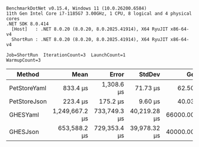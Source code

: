 ```

BenchmarkDotNet v0.15.4, Windows 11 (10.0.26200.6584)
11th Gen Intel Core i7-1185G7 3.00GHz, 1 CPU, 8 logical and 4 physical cores
.NET SDK 8.0.414
  [Host]   : .NET 8.0.20 (8.0.20, 8.0.2025.41914), X64 RyuJIT x86-64-v4
  ShortRun : .NET 8.0.20 (8.0.20, 8.0.2025.41914), X64 RyuJIT x86-64-v4

Job=ShortRun  IterationCount=3  LaunchCount=1  
WarmupCount=3  

```
| Method       | Mean           | Error        | StdDev       | Gen0       | Gen1       | Gen2      | Allocated    |
|------------- |---------------:|-------------:|-------------:|-----------:|-----------:|----------:|-------------:|
| PetStoreYaml |       833.4 μs |   1,308.6 μs |     71.73 μs |    62.5000 |     7.8125 |         - |    387.49 KB |
| PetStoreJson |       223.4 μs |     175.2 μs |      9.60 μs |    40.0391 |     8.7891 |         - |    249.63 KB |
| GHESYaml     | 1,249,667.2 μs | 733,749.3 μs | 40,219.28 μs | 66000.0000 | 22000.0000 | 4000.0000 | 384533.09 KB |
| GHESJson     |   653,588.2 μs | 729,353.4 μs | 39,978.32 μs | 40000.0000 | 16000.0000 | 3000.0000 | 246004.59 KB |
